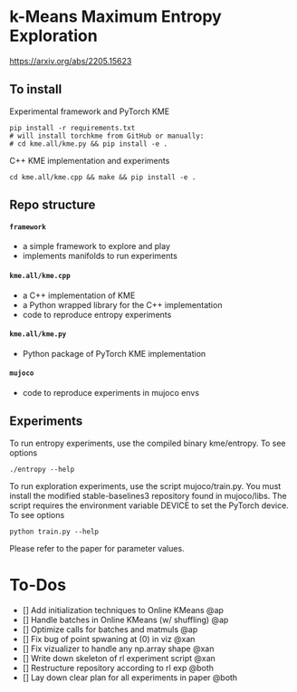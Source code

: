 # k-Means Maximum Entropy Exploration

https://arxiv.org/abs/2205.15623

## To install

Experimental framework and PyTorch KME
```
pip install -r requirements.txt
# will install torchkme from GitHub or manually:
# cd kme.all/kme.py && pip install -e .
```

C++ KME implementation and experiments
```
cd kme.all/kme.cpp && make && pip install -e .
```

## Repo structure

#### `framework`
- a simple framework to explore and play
- implements manifolds to run experiments

#### `kme.all/kme.cpp`
- a C++ implementation of KME
- a Python wrapped library for the C++ implementation
- code to reproduce entropy experiments

#### `kme.all/kme.py`
- Python package of PyTorch KME implementation

#### `mujoco`
- code to reproduce experiments in mujoco envs


## Experiments

To run entropy experiments, use the compiled binary kme/entropy. To see options
```
./entropy --help  
```

To run exploration experiments, use the script mujoco/train.py. You must install the modified stable-baselines3 repository found in mujoco/libs. The script requires the environment variable DEVICE to set the PyTorch device. To see options

```
python train.py --help
```

Please refer to the paper for parameter values. 

# To-Dos

- [] Add initialization techniques to Online KMeans @ap
- [] Handle batches in Online KMeans (w/ shuffling) @ap
- [] Optimize calls for batches and matmuls @ap
- [] Fix bug of point spwaning at (0) in viz @xan
- [] Fix vizualizer to handle any np.array shape @xan
- [] Write down skeleton of rl experiment script @xan
- [] Restructure repository according to rl exp @both
- [] Lay down clear plan for all experiments in paper @both